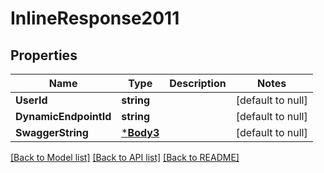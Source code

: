 # InlineResponse2011

## Properties
Name | Type | Description | Notes
------------ | ------------- | ------------- | -------------
**UserId** | **string** |  | [default to null]
**DynamicEndpointId** | **string** |  | [default to null]
**SwaggerString** | [***Body3**](body_3.md) |  | [default to null]

[[Back to Model list]](../README.md#documentation-for-models) [[Back to API list]](../README.md#documentation-for-api-endpoints) [[Back to README]](../README.md)


